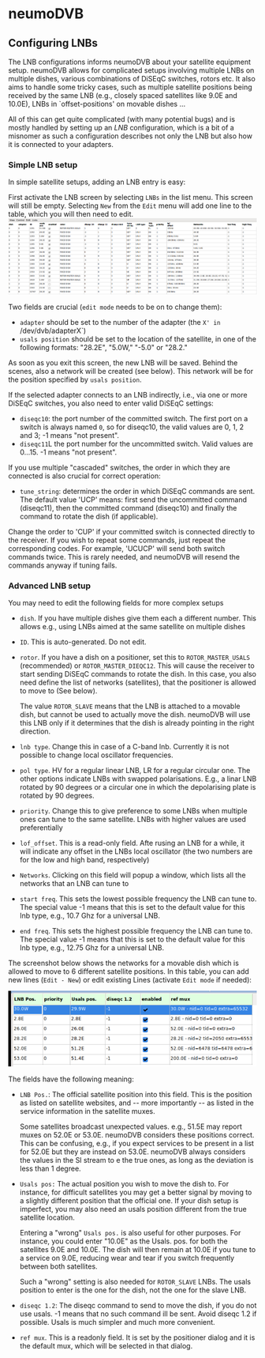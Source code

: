 # neumoDVB #
## Configuring LNBs ##

The LNB configurations informs neumoDVB about your satellite equipment setup. neumoDVB allows for complicated
setups involving multiple LNBs on multiple dishes, various combinations of DiSEqC switches, rotors etc.
It also aims to handle some tricky cases, such as multiple satellite positions being received by the same
LNB (e.g., closely spaced satellites like 9.0E and 10.0E), LNBs in `offset-positions' on movable dishes ...

All of this can get quite complicated (with many potential bugs) and is mostly handled by setting up an *LNB*
configuration, which is a bit of a misnomer as such a configuration describes not only the LNB but also
how it is connected to your adapters.

### Simple LNB setup ###

In simple satellite setups, adding an LNB entry is easy:

First activate the LNB screen by selecting `LNBs` in the list menu. This screen will still be empty.
Selecting `New` from the `Edit` menu will add one line to the table, which you will then need to edit.
![screenshot](images/lnb_List.png)

Two fields are crucial (`edit mode` needs to be on to change them):

* `adapter` should be set to the number of the adapter (the `X' in `/dev/dvb/adapterX`)
* `usals position` should be set to the location of the satellite, in one of the following formats:
"28.2E", "5.0W,"  "-5.0" or "28.2."

As soon as you exit this screen, the new LNB will be saved. Behind the scenes, also a network will be created
(see below). This network will be for the position specified by `usals position`.

If the selected adapter connects to an LNB indirectly, i.e., via one or more DiSEqC switches, you also need
to enter valid DiSEqC settings:
* `diseqc10`: the port number of the committed switch.  The first port on a switch is always named `0`, so for
diseqc10, the valid values are 0, 1, 2 and 3; -1 means "not present".
* `diseqc11`L the port number for the uncommitted switch. Valid values are  0...15. -1 means "not present".

If you use multiple "cascaded" switches, the order in which they are connected is also crucial for correct
operation:

* `tune_string`: determines the order in which DiSEqC commands are sent. The default value 'UCP' means:
first send the uncommitted command (diseqc11), then the committed command (diseqc10) and finally the command
to rotate the dish (if applicable).

Change the order to 'CUP' if your committed switch is connected directly
to the receiver. If you wish to repeat some commands, just repeat the corresponding codes. For example, 'UCUCP'
will send both switch commands twice. This is rarely needed, and neumoDVB will resend the commands anyway
if tuning fails.



### Advanced LNB setup ###

You may need to edit the following fields for more complex setups

* `dish`. If you have multiple dishes give them each a different number. This allows e.g., using
LNBs aimed at the same satellite  on multiple dishes
* `ID`. This is auto-generated. Do not edit.
* `rotor`. If you have a dish on a positioner, set this to `ROTOR_MASTER_USALS` (recommended) or
`ROTOR_MASTER_DIEQC12`. This will cause the receiver to start sending DiSEqC commands to rotate the dish.
In this case, you also need define the list of networks (satellites), that the positioner is allowed to move to
(See below).

    The value `ROTOR_SLAVE` means that the LNB is attached to a movable dish, but cannot be used
    to actually move the dish. neumoDVB will use this LNB only if it determines that the dish is already pointing
    in the right direction.


* `lnb type`. Change this in case of a C-band lnb. Currently it is not possible to change local oscillator frequencies.
* `pol type`. HV for a regular linear LNB, LR for a regular circular one. The other options indicate LNBs with
  swapped polarisations. E.g., a linar LNB rotated by 90 degrees or a circular one in which the depolarising plate
  is rotated by 90 degrees.
* `priority`. Change this to give preference to some LNBs when multiple ones can tune to the same satellite. LNBs
  with higher values are used preferentially
* `lof_offset`. This is a read-only field. Afte rusing an LNB for a while, it will indicate any offset in the
LNBs local oscillator (the two numbers are for the low and high band, respectively)
* `Networks`. Clicking on this field will popup a window, which lists all the networks that an LNB
can tune to
* `start freq`. This sets the lowest possible frequency the LNB can tune to. The special value -1 means that this
  is set to the default value for this lnb type, e.g., 10.7 Ghz for a universal LNB.
* `end freq`. This sets the highest possible frequency the LNB can tune to. The special value -1 means that this
  is set to the default value for this lnb type, e.g., 12.75 Ghz for a universal LNB.

The screenshot below shows the networks for a movable dish which is allowed to move to 6 different satellite
positions. In this table, you can add new lines (`Edit - New`) or edit existing Lines (activate `Edit mode`
if needed):

 ![screenshot](images/lnb_networks.png)

The fields have the following meaning:

* `LNB Pos.`: The official satellite position into this field.  This is the position as listed on satellite
websites, and -- more importantly -- as listed in the service information in the satellite muxes.

    Some satellites
    broadcast unexpected values. e.g., 51.5E may report muxes on 52.0E or 53.0E. neumoDVB considers these positions
    correct. This can be confusing, e.g., if you expect services to be present in a list for 52.0E but they are
    instead on 53.0E. neumoDVB always considers the values in the SI stream to e the true ones, as long as the
    deviation is less than 1 degree.

* `Usals pos:` The actual position you wish to move the dish to. For instance, for difficult
satellites you may get a better signal by moving to a slightly different position that the official one.
If your dish setup is imperfect, you may also need an usals position different from the true satellite location.

    Entering a "wrong" `Usals pos.` is also useful for other
    purposes. For instance, you could enter "10.0E" as the Usals. pos. for both the satellites 9.0E  and 10.0E. The
    dish will then remain at 10.0E if you tune to a service on 9.0E, reducing wear and tear if you switch
    frequently between both satellites.

    Such a "wrong" setting is also needed for `ROTOR_SLAVE` LNBs. The usals position to enter is the one for the dish,
    not the one for the slave LNB.

* `diseqc 1.2`: The diseqc command to send to move the dish, if you do not use usals. -1 means that no such command
  ill be sent. Avoid diseqc 1.2 if possible. Usals is much simpler and much more convenient.

* `ref mux`. This is a readonly field. It is set by the positioner dialog and it is the default mux, which will be
selected in that dialog.
